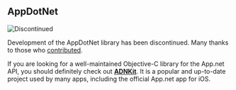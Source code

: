 ## AppDotNet

![Discontinued](https://img.shields.io/badge/status-discontinued-red.svg)

Development of the AppDotNet library has been discontinued. Many thanks to those who [contributed](https://github.com/mattrubin/AppDotNet/graphs/contributors).

If you are looking for a well-maintained Objective-C library for the App.net API, you should definitely check out [**ADNKit**](https://github.com/joeldev/adnkit). It is a popular and up-to-date project used by many apps, including the official App.net app for iOS.
